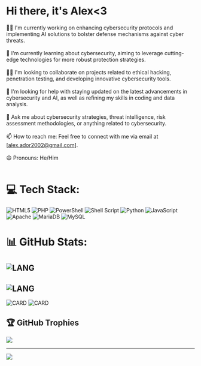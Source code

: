 # Hi there, it's Alex<3
👩‍💻 I'm currently working on enhancing cybersecurity protocols and implementing AI solutions to bolster defense mechanisms against cyber threats.<br><br>🧠 I'm currently learning about cybersecurity, aiming to leverage cutting-edge technologies for more robust protection strategies.<br><br>👯‍♀️ I'm looking to collaborate on projects related to ethical hacking, penetration testing, and developing innovative cybersecurity tools.<br><br>🤔 I'm looking for help with staying updated on the latest advancements in cybersecurity and AI, as well as refining my skills in coding and data analysis.<br><br>💬 Ask me about cybersecurity strategies, threat intelligence, risk assessment methodologies, or anything related to cybersecurity.<br><br>📫 How to reach me: Feel free to connect with me via email at [alex.ador2002@gmail.com].<br><br>😄 Pronouns: He/Him<br><br>


# 💻 Tech Stack:
![HTML5](https://img.shields.io/badge/html5-%23E34F26.svg?style=for-the-badge&logo=html5&logoColor=white) ![PHP](https://img.shields.io/badge/php-%23777BB4.svg?style=for-the-badge&logo=php&logoColor=white) ![PowerShell](https://img.shields.io/badge/PowerShell-%235391FE.svg?style=for-the-badge&logo=powershell&logoColor=white) ![Shell Script](https://img.shields.io/badge/shell_script-%23121011.svg?style=for-the-badge&logo=gnu-bash&logoColor=white) ![Python](https://img.shields.io/badge/python-3670A0?style=for-the-badge&logo=python&logoColor=ffdd54) ![JavaScript](https://img.shields.io/badge/javascript-%23323330.svg?style=for-the-badge&logo=javascript&logoColor=%23F7DF1E) ![Apache](https://img.shields.io/badge/apache-%23D42029.svg?style=for-the-badge&logo=apache&logoColor=white) ![MariaDB](https://img.shields.io/badge/MariaDB-003545?style=for-the-badge&logo=mariadb&logoColor=white) ![MySQL](https://img.shields.io/badge/mysql-%2300000f.svg?style=for-the-badge&logo=mysql&logoColor=white)

# 📊 GitHub Stats:
![LANG](https://github-readme-stats.vercel.app/api?username=ente0v1&show_icons=true&theme=dracula&rank_icon=ithub")
-
![LANG](https://github-readme-stats.vercel.app/api/top-langs/?username=ente0v1&theme=dracula&langs_count=2&layout=onut")
-
![CARD](https://github-readme-stats.vercel.app/api/pin/?username=ente0v1&repo=hashCrack&theme=dracula") ![CARD](https://github-readme-stats.vercel.app/api/pin/?username=ente0v1&repo=Crack_Master&theme=dracula")




## 🏆 GitHub Trophies
![](https://github-profile-trophy.vercel.app/?username=ente0v1&theme=radical&no-frame=false&no-bg=true&margin-w=4)

---
[![](https://visitcount.itsvg.in/api?id=ente0&label=Profile%20Views&icon=7&pretty=true)](https://visitcount.itsvg.in)


